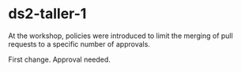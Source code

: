 # ds2-taller-1
At the workshop, policies were introduced to limit the merging of pull requests to a specific number of approvals.

First change. Approval needed.